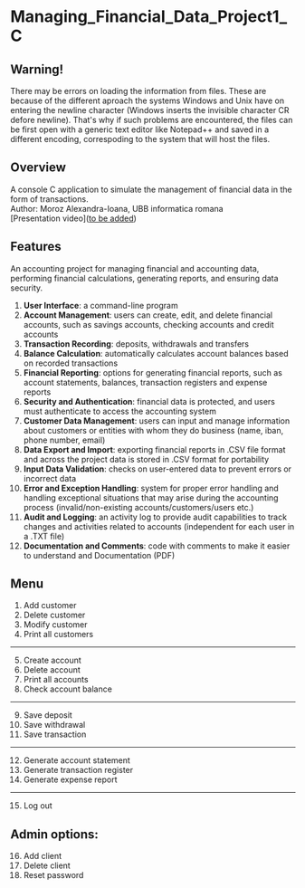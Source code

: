 # Managing_Financial_Data_Project1_C

## Warning! 
There may be errors on loading the information from files. These are because of the different aproach the systems Windows and Unix have on entering the newline character (Windows inserts the invisible character CR defore newline). That's why if such problems are encountered, the files can be first open with a generic text editor like Notepad++ and saved in a different encoding, correspoding to the system that will host the files.

## Overview
A console C application to simulate the management of financial data in the form of transactions.\
Author: Moroz Alexandra-Ioana, UBB informatica romana\
[Presentation video]([to be added](https://ubbcluj-my.sharepoint.com/:v:/g/personal/alexandra_moroz_stud_ubbcluj_ro/EQrHprpL2hNGkVHVDDmraggBG20VwL6dqqzolMavg9al9w?nav=eyJyZWZlcnJhbEluZm8iOnsicmVmZXJyYWxBcHAiOiJPbmVEcml2ZUZvckJ1c2luZXNzIiwicmVmZXJyYWxBcHBQbGF0Zm9ybSI6IldlYiIsInJlZmVycmFsTW9kZSI6InZpZXciLCJyZWZlcnJhbFZpZXciOiJNeUZpbGVzTGlua0NvcHkifX0&e=rp2qTE))

## Features
An  accounting project for managing financial and accounting data, performing financial calculations, generating reports, and ensuring data security.
1. **User Interface**: a command-line program
2. **Account Management**: users can create, edit, and delete financial accounts, such as savings accounts, checking accounts and credit accounts
3. **Transaction Recording**: deposits, withdrawals and transfers
4. **Balance Calculation**: automatically calculates account balances based on recorded transactions
5. **Financial Reporting**: options for generating financial reports, such as account statements, balances, transaction registers and expense reports
6. **Security and Authentication**: financial data is protected, and users must authenticate to access the accounting system
7. **Customer Data Management**: users can input and manage information about customers or entities with whom they do business (name, iban, phone number, email)
8. **Data Export and Import**: exporting financial reports in .CSV file format and across the project data is stored in .CSV format for portability
9. **Input Data Validation**: checks on user-entered data to prevent errors or incorrect data
10. **Error and Exception Handling**: system for proper error handling and handling exceptional situations that may arise during the accounting process (invalid/non-existing accounts/customers/users etc.)
11. **Audit and Logging**: an activity log to provide audit capabilities to track changes and activities related to accounts (independent for each user in a .TXT file)
12. **Documentation and Comments**: code with comments to make it easier to understand and Documentation (PDF)
    
## Menu
1. Add customer                           
2. Delete customer                        
3. Modify customer                        
4. Print all customers                    
---------------------------------------------
5. Create account                         
6. Delete account                         
7. Print all accounts                     
8. Check account balance                  
---------------------------------------------
9. Save deposit                           
10. Save withdrawal                       
11. Save transaction                      
---------------------------------------------
12. Generate account statement            
13. Generate transaction register     
14. Generate expense report             
---------------------------------------------
15. Log out                               

## Admin options:                            
16. Add client
17. Delete client
18. Reset password                           
